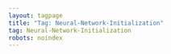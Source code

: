 ```yaml
---
layout: tagpage
title: "Tag: Neural-Network-Initialization"
tag: Neural-Network-Initialization
robots: noindex
---
```

